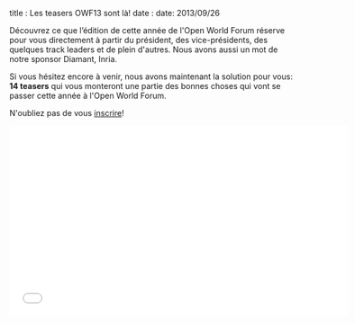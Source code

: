 title : Les teasers OWF13 sont là!
date : date: 2013/09/26

Découvrez ce que l’édition de cette année de l'Open World Forum réserve pour vous directement à partir du président, 
des vice-présidents, des quelques track leaders et de plein d'autres. Nous avons aussi un mot de notre sponsor Diamant,
Inria.

Si vous hésitez encore à venir, nous avons maintenant la solution pour vous: **14 teasers** qui vous monteront une partie
des bonnes choses qui vont se passer cette année à l'Open World Forum.

N'oubliez pas de vous <a href="http://www.openworldforum.org/registration/" target="_blank">inscrire</a>!

<iframe width="600" height="338" src="//www.youtube.com/embed/Vf7div91I4U?list=PLZQbEigpCyl-Cdd95tgY1poIle8bDqmxs" frameborder="0" allowfullscreen></iframe>
